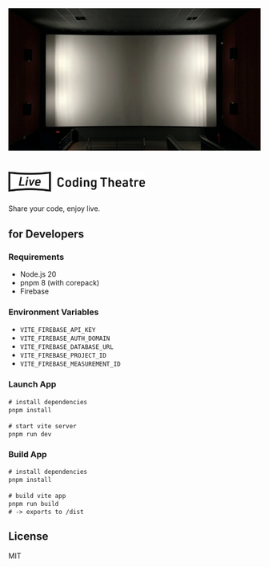 <img src="artwork.webp">

# <img src="logo.svg" height="40" alt="Live Coding Theatre">

Share your code, enjoy live.

## for Developers

### Requirements

- Node.js 20
- pnpm 8 (with corepack)
- Firebase

### Environment Variables

- `VITE_FIREBASE_API_KEY`
- `VITE_FIREBASE_AUTH_DOMAIN`
- `VITE_FIREBASE_DATABASE_URL`
- `VITE_FIREBASE_PROJECT_ID`
- `VITE_FIREBASE_MEASUREMENT_ID`

### Launch App

```shell
# install dependencies
pnpm install

# start vite server
pnpm run dev
```

### Build App

```shell
# install dependencies
pnpm install

# build vite app
pnpm run build
# -> exports to /dist
```

## License

MIT
